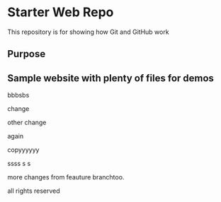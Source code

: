 # Starter Web Repo

This repository is for showing how Git and GitHub work

## Purpose

Sample website with plenty of files for demos
--
bbbsbs

change

other change

again

copyyyyyy

ssss
s
s

more changes from feauture branchtoo.

all rights reserved